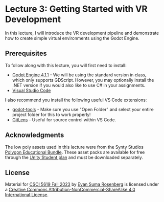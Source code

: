 # Lecture 3: Getting Started with VR Development

In this lecture, I will introduce the VR development pipeline and demonstrate how to create simple virtual environments using the Godot Engine.

## Prerequisites

To follow along with this lecture, you will first need to install:

- [Godot Engine 4.1.1](https://godotengine.org/) -  We will be using the standard version in class, which only supports GDScript. However, you may optionally install the .NET version if you would also like to use C# in your assignments.
- [Visual Studio Code](https://code.visualstudio.com/)

I also recommend you install the following useful VS Code extensions:

- [godot-tools](https://marketplace.visualstudio.com/items?itemName=geequlim.godot-tools) - Make sure you use "Open Folder" and select your entire project folder for this to work properly!
- [GitLens](https://marketplace.visualstudio.com/items?itemName=eamodio.gitlens) - Useful for source control within VS Code.

## Acknowledgments

The low poly assets used in this lecture were from the Synty Studios [Polygon Educational Bundle](https://assetstore.unity.com/student-plan-pack1).  These asset packs are available for free through the [Unity Student plan](https://assetstore.unity.com/student-plan-pack1) and must be downloaded separately.

## License

Material for [CSCI 5619 Fall 2023](https://canvas.umn.edu/courses/391288/assignments/syllabus) by [Evan Suma Rosenberg](https://illusioneering.umn.edu/) is licensed under a [Creative Commons Attribution-NonCommercial-ShareAlike 4.0 International License](http://creativecommons.org/licenses/by-nc-sa/4.0/).